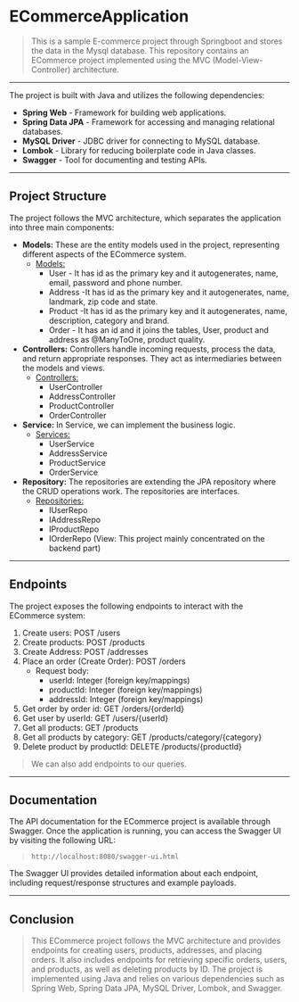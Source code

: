 # ECommerceApplication
> This is a sample E-commerce project through Springboot and stores the data in the Mysql database. This repository contains an ECommerce project implemented using the MVC (Model-View-Controller) architecture.
---

The project is built with Java and utilizes the following dependencies:

* **Spring Web** - Framework for building web applications.
* **Spring Data JPA** - Framework for accessing and managing relational databases.
* **MySQL Driver** - JDBC driver for connecting to MySQL database.
* **Lombok** - Library for reducing boilerplate code in Java classes.
* **Swagger** - Tool for documenting and testing APIs.
---
## Project Structure
The project follows the MVC architecture, which separates the application into three main components:

* **Models:** These are the entity models used in the project, representing different aspects of the ECommerce system.
  * <ins>Models:</ins>
      * User - It has id as the primary key and it autogenerates, name, email, password and phone number.
      * Address -It has id as the primary key and it autogenerates, name, landmark, zip code and state.
      * Product -It has id as the primary key and it autogenerates, name, description, category and brand.
      * Order - It has an id and it joins the tables, User, product and address as @ManyToOne, product quality. 
* **Controllers:** Controllers handle incoming requests, process the data, and return appropriate responses. They act as intermediaries between the models and views.
    * <ins>Controllers:</ins>
      * UserController
      * AddressController
      * ProductController
      * OrderController
* **Service:** In Service, we can implement the business logic.
    * <ins>Services:</ins>
      * UserService
      * AddressService
      * ProductService
      * OrderService
* **Repository:** The repositories are extending the JPA repository where the CRUD operations work. The repositories are interfaces.
    * <ins>Repositories:</ins>
      * IUserRepo
      * IAddressRepo
      * IProductRepo
      * IOrderRepo
(View: This project mainly concentrated on the backend part)

---
## Endpoints
The project exposes the following endpoints to interact with the ECommerce system:

1. Create users: POST /users
2. Create products: POST /products
3. Create Address: POST /addresses
4. Place an order (Create Order): POST /orders
    * Request body:
        * userId: Integer (foreign key/mappings)
        * productId: Integer (foreign key/mappings)
        * addressId: Integer (foreign key/mappings)
5. Get order by order id: GET /orders/{orderId}
6. Get user by userId: GET /users/{userId}
7. Get all products: GET /products
8. Get all products by category: GET /products/category/{category}
9. Delete product by productId: DELETE /products/{productId}
  > We can also add endpoints to our queries.  
---
## Documentation
The API documentation for the ECommerce project is available through Swagger. Once the application is running, you can access the Swagger UI by visiting the following URL:
> `http://localhost:8080/swagger-ui.html`

The Swagger UI provides detailed information about each endpoint, including request/response structures and example payloads. 

---
## Conclusion  
> This ECommerce project follows the MVC architecture and provides endpoints for creating users, products, addresses, and placing orders. It also includes endpoints for retrieving specific orders, users, and products, as well as deleting products by ID. The project is implemented using Java and relies on various dependencies such as Spring Web, Spring Data JPA, MySQL Driver, Lombok, and Swagger.
